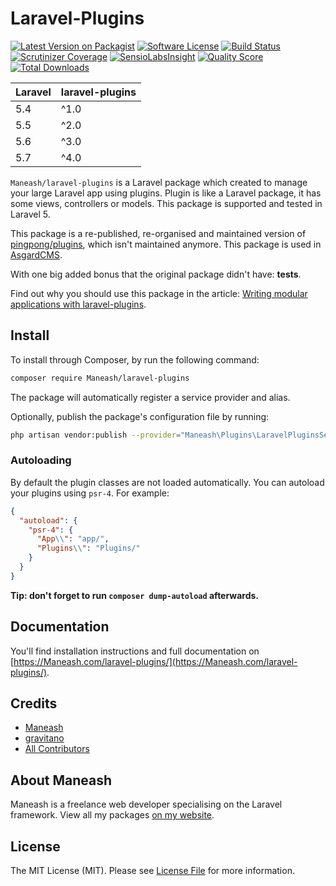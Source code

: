 # Laravel-Plugins

[![Latest Version on Packagist](https://img.shields.io/packagist/v/Maneash/laravel-plugins.svg?style=flat-square)](https://packagist.org/packages/Maneash/laravel-plugins)
[![Software License](https://img.shields.io/badge/license-MIT-brightgreen.svg?style=flat-square)](LICENSE.md)
[![Build Status](https://img.shields.io/travis/Maneash/laravel-plugins/master.svg?style=flat-square)](https://travis-ci.org/Maneash/laravel-plugins)
[![Scrutinizer Coverage](https://img.shields.io/scrutinizer/coverage/g/Maneash/laravel-plugins.svg?maxAge=86400&style=flat-square)](https://scrutinizer-ci.com/g/Maneash/laravel-plugins/?branch=master)
[![SensioLabsInsight](https://img.shields.io/sensiolabs/i/25320a08-8af4-475e-a23e-3321f55bf8d2.svg?style=flat-square)](https://insight.sensiolabs.com/projects/25320a08-8af4-475e-a23e-3321f55bf8d2)
[![Quality Score](https://img.shields.io/scrutinizer/g/Maneash/laravel-plugins.svg?style=flat-square)](https://scrutinizer-ci.com/g/Maneash/laravel-plugins)
[![Total Downloads](https://img.shields.io/packagist/dt/Maneash/laravel-plugins.svg?style=flat-square)](https://packagist.org/packages/Maneash/laravel-plugins)

| **Laravel**  |  **laravel-plugins** |
|---|---|
| 5.4  | ^1.0  |
| 5.5  | ^2.0  |
| 5.6  | ^3.0  |
| 5.7  | ^4.0  |

`Maneash/laravel-plugins` is a Laravel package which created to manage your large Laravel app using plugins. Plugin is like a Laravel package, it has some views, controllers or models. This package is supported and tested in Laravel 5.

This package is a re-published, re-organised and maintained version of [pingpong/plugins](https://github.com/pingpong-labs/plugins), which isn't maintained anymore. This package is used in [AsgardCMS](https://asgardcms.com/).

With one big added bonus that the original package didn't have: **tests**.

Find out why you should use this package in the article: [Writing modular applications with laravel-plugins](https://nicolaswidart.com/blog/writing-modular-applications-with-laravel-plugins).

## Install

To install through Composer, by run the following command:

``` bash
composer require Maneash/laravel-plugins
```

The package will automatically register a service provider and alias.

Optionally, publish the package's configuration file by running:

``` bash
php artisan vendor:publish --provider="Maneash\Plugins\LaravelPluginsServiceProvider"
```

### Autoloading

By default the plugin classes are not loaded automatically. You can autoload your plugins using `psr-4`. For example:

``` json
{
  "autoload": {
    "psr-4": {
      "App\\": "app/",
      "Plugins\\": "Plugins/"
    }
  }
}
```

**Tip: don't forget to run `composer dump-autoload` afterwards.**

## Documentation

You'll find installation instructions and full documentation on [https://Maneash.com/laravel-plugins/](https://Maneash.com/laravel-plugins/).

## Credits

- [Maneash](https://github.com/Maneash)
- [gravitano](https://github.com/gravitano)
- [All Contributors](../../contributors)

## About Maneash

Maneash is a freelance web developer specialising on the Laravel framework. View all my packages [on my website](https://nicolaswidart.com/projects).


## License

The MIT License (MIT). Please see [License File](LICENSE.md) for more information.

